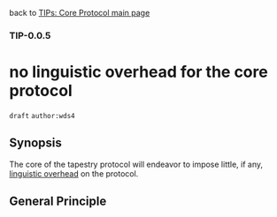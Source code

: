 back to [TIPs: Core Protocol main page](https://github.com/wds4/tapestry-protocol/blob/main/tips/core-protocol/README.md)

### TIP-0.0.5
no linguistic overhead for the core protocol
=====

`draft` `author:wds4`

## Synopsis

The core of the tapestry protocol will endeavor to impose little, if any, [linguistic overhead]() on the protocol.

## General Principle

